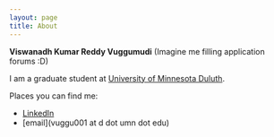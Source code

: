 ```yaml
---
layout: page
title: About
---
```


<b>Viswanadh Kumar Reddy Vuggumudi</b> (Imagine me filling application forums :D)

I am a graduate student at [University of Minnesota Duluth](http://d.umn.edu/cs/). 

Places you can find me:
* [LinkedIn](www.linkedin.com/in/viswanadhvuggumudi/)
* [email](vuggu001 at d dot umn dot edu)
